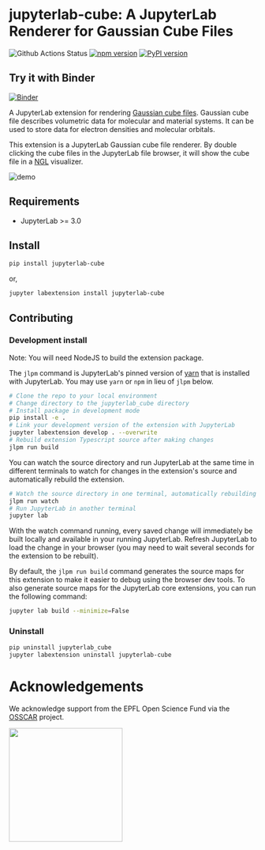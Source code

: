 # **jupyterlab-cube**: A JupyterLab Renderer for Gaussian Cube Files

![Github Actions Status](https://github.com/osscar-org/jupyterlab-cube/workflows/Build/badge.svg)
[![npm version](https://badge.fury.io/js/jupyterlab-cube.svg)](https://badge.fury.io/js/jupyterlab-cube)
[![PyPI version](https://badge.fury.io/py/jupyterlab-cube.svg)](https://badge.fury.io/py/jupyterlab-cube)

## Try it with Binder

[![Binder](https://mybinder.org/badge_logo.svg)](https://mybinder.org/v2/gh/osscar-org/jupyterlab-cube/develop?urlpath=lab)

A JupyterLab extension for rendering [Gaussian cube
files](http://paulbourke.net/dataformats/cube). Gaussian cube file describes
volumetric data for molecular and material systems. It can be used to store
data for electron densities and molecular orbitals.

This extension is a JupyterLab Gaussian cube file renderer. By double clicking
the cube files in the JupyterLab file browser, it will show the cube file in a
[NGL](https://github.com/nglviewer/ngl) visualizer.

![demo](./binder/demo.gif)

## Requirements

* JupyterLab >= 3.0

## Install

```bash
pip install jupyterlab-cube
```

or,

```bash
jupyter labextension install jupyterlab-cube
```

## Contributing

### Development install

Note: You will need NodeJS to build the extension package.

The `jlpm` command is JupyterLab's pinned version of
[yarn](https://yarnpkg.com/) that is installed with JupyterLab. You may use
`yarn` or `npm` in lieu of `jlpm` below.

```bash
# Clone the repo to your local environment
# Change directory to the jupyterlab_cube directory
# Install package in development mode
pip install -e .
# Link your development version of the extension with JupyterLab
jupyter labextension develop . --overwrite
# Rebuild extension Typescript source after making changes
jlpm run build
```

You can watch the source directory and run JupyterLab at the same time in different terminals to watch for changes in the extension's source and automatically rebuild the extension.

```bash
# Watch the source directory in one terminal, automatically rebuilding when needed
jlpm run watch
# Run JupyterLab in another terminal
jupyter lab
```

With the watch command running, every saved change will immediately be built locally and available in your running JupyterLab. Refresh JupyterLab to load the change in your browser (you may need to wait several seconds for the extension to be rebuilt).

By default, the `jlpm run build` command generates the source maps for this extension to make it easier to debug using the browser dev tools. To also generate source maps for the JupyterLab core extensions, you can run the following command:

```bash
jupyter lab build --minimize=False
```

### Uninstall

```bash
pip uninstall jupyterlab_cube
jupyter labextension uninstall jupyterlab-cube
```

# Acknowledgements

We acknowledge support from the EPFL Open Science Fund via the [OSSCAR](http://www.osscar.org) project.

<img src='http://www.osscar.org/wp-content/uploads/2019/03/OSSCAR-logo.png' width='230'>
